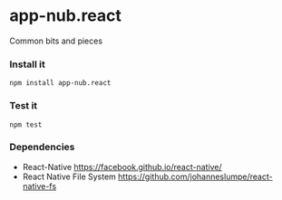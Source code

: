 # app-nub.react
Common bits and pieces

### Install it
`npm install app-nub.react`

### Test it
`npm test`

### Dependencies
- React-Native https://facebook.github.io/react-native/
- React Native File System https://github.com/johanneslumpe/react-native-fs

